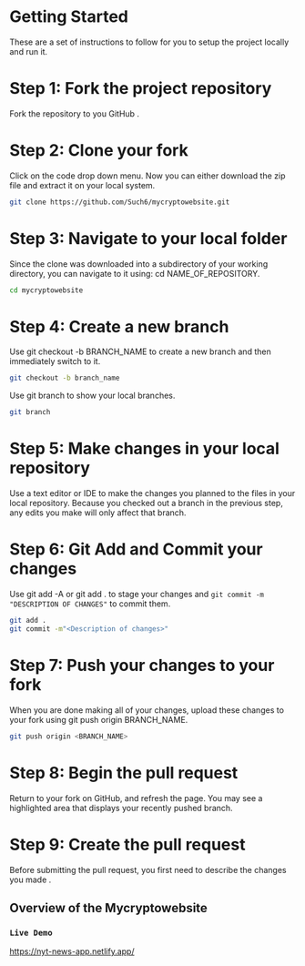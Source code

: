 
# Getting Started 

These are a set of instructions to follow for you to setup the project locally and run it.

# Step 1: Fork the project repository

Fork the repository to you GitHub .

# Step 2: Clone your fork

Click on the code drop down menu. Now you can either download the zip file and extract it on your local system.

```bash
git clone https://github.com/Such6/mycryptowebsite.git
```

# Step 3: Navigate to your local folder

Since the clone was downloaded into a subdirectory of your working directory, you can navigate to it using: cd NAME_OF_REPOSITORY.

```bash
cd mycryptowebsite
```

# Step 4: Create a new branch

Use git checkout -b BRANCH_NAME to create a new branch and then immediately switch to it.

```bash
git checkout -b branch_name
```

Use git branch to show your local branches.

```bash
git branch
```

# Step 5: Make changes in your local repository

Use a text editor or IDE to make the changes you planned to the files in your local repository. Because you checked out a branch in the previous step, any edits you make will only affect that branch.

# Step 6: Git Add and Commit your changes

Use git add -A or git add . to stage your changes and `git commit -m "DESCRIPTION OF CHANGES"` to commit them.

 ```bash
git add .
git commit -m"<Description of changes>"
```

# Step 7: Push your changes to your fork

When you are done making all of your changes, upload these changes to your fork using git push origin BRANCH_NAME.

  ```bash
git push origin <BRANCH_NAME>
```

# Step 8: Begin the pull request

Return to your fork on GitHub, and refresh the page. You may see a highlighted area that displays your recently pushed branch.

# Step 9: Create the pull request

Before submitting the pull request, you first need to describe the changes you made .


## Overview of the Mycryptowebsite


### `Live Demo`
https://nyt-news-app.netlify.app/

